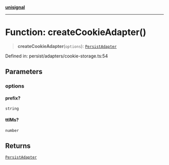 [**unisignal**](../../../../README.md)

***

# Function: createCookieAdapter()

> **createCookieAdapter**(`options`): [`PersistAdapter`](../interfaces/PersistAdapter.md)

Defined in: persist/adapters/cookie-storage.ts:54

## Parameters

### options

#### prefix?

`string`

#### ttlMs?

`number`

## Returns

[`PersistAdapter`](../interfaces/PersistAdapter.md)
